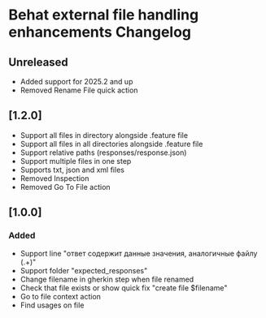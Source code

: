 <!-- Keep a Changelog guide -> https://keepachangelog.com -->

# Behat external file handling enhancements Changelog

## Unreleased
- Added support for 2025.2 and up
- Removed Rename File quick action


## [1.2.0]

- Support all files in directory alongside .feature file
- Support all files in all directories alongside .feature file
- Support relative paths (responses/response.json)
- Support multiple files in one step
- Supports txt, json and xml files
- Removed Inspection
- Removed Go To File action


## [1.0.0]

### Added
- Support line "ответ содержит данные значения, аналогичные файлу (.+)"
- Support folder "expected_responses"
- Change filename in gherkin step when file renamed
- Check that file exists or show quick fix "create file $filename"
- Go to file context action
- Find usages on file
